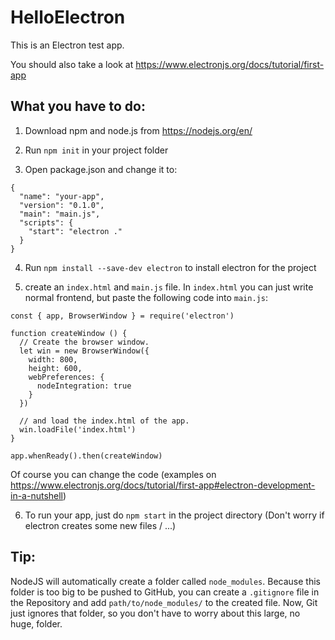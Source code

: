 # HelloElectron

This is an Electron test app.

You should also take a look at https://www.electronjs.org/docs/tutorial/first-app

## What you have to do:

1. Download npm and node.js from https://nodejs.org/en/

2. Run ```npm init``` in your project folder

3. Open package.json and change it to:

```
{
  "name": "your-app",
  "version": "0.1.0",
  "main": "main.js",
  "scripts": {
    "start": "electron ."
  }
}
```

4. Run ```npm install --save-dev electron``` to install electron for the project

5. create an ```index.html``` and ```main.js``` file. In ```index.html``` you can just write normal frontend,
but paste the following code into ```main.js```:

```
const { app, BrowserWindow } = require('electron')

function createWindow () {
  // Create the browser window.
  let win = new BrowserWindow({
    width: 800,
    height: 600,
    webPreferences: {
      nodeIntegration: true
    }
  })

  // and load the index.html of the app.
  win.loadFile('index.html')
}

app.whenReady().then(createWindow)
```
Of course you can change the code (examples on https://www.electronjs.org/docs/tutorial/first-app#electron-development-in-a-nutshell)

6. To run your app, just do ```npm start``` in the project directory (Don't worry if electron creates some new files / ...)

## Tip:

NodeJS will automatically create a folder called ```node_modules```. Because this folder is too big to be pushed to GitHub,
you can create a ```.gitignore``` file in the Repository and add ```path/to/node_modules/``` to the created file.
Now, Git just ignores that folder, so you don't have to worry about this large, no huge, folder.
